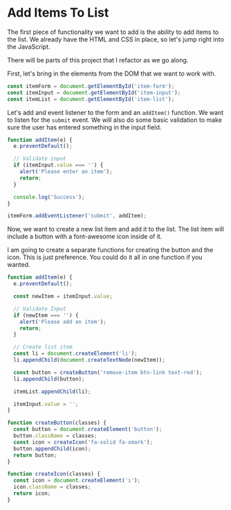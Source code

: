 # Add Items To List

The first piece of functionality we want to add is the ability to add items to the list. We already have the HTML and CSS in place, so let's jump right into the JavaScript.

There will be parts of this project that I refactor as we go along.

First, let's bring in the elements from the DOM that we want to work with.

```js
const itemForm = document.getElementById('item-form');
const itemInput = document.getElementById('item-input');
const itemList = document.getElementById('item-list');
```

Let's add and event listener to the form and an `addItem()` function. We want to listen for the `submit` event. We will also do some basic validation to make sure the user has entered something in the input field.

```js
function addItem(e) {
  e.preventDefault();

  // Validate input
  if (itemInput.value === '') {
    alert('Please enter an item');
    return;
  }

  console.log('Success');
}

itemForm.addEventListener('submit', addItem);
```

Now, we want to create a new list item and add it to the list. The list item will include a button with a font-awesome icon inside of it.

I am going to create a separate functions for creating the button and the icon. This is just preference. You could do it all in one function if you wanted.

```js
function addItem(e) {
  e.preventDefault();

  const newItem = itemInput.value;

  // Validate Input
  if (newItem === '') {
    alert('Please add an item');
    return;
  }

  // Create list item
  const li = document.createElement('li');
  li.appendChild(document.createTextNode(newItem));

  const button = createButton('remove-item btn-link text-red');
  li.appendChild(button);

  itemList.appendChild(li);

  itemInput.value = '';
}

function createButton(classes) {
  const button = document.createElement('button');
  button.className = classes;
  const icon = createIcon('fa-solid fa-xmark');
  button.appendChild(icon);
  return button;
}

function createIcon(classes) {
  const icon = document.createElement('i');
  icon.className = classes;
  return icon;
}
```
